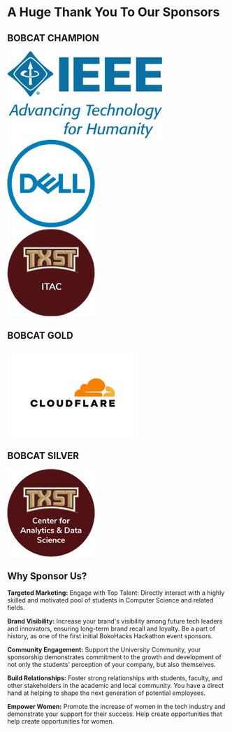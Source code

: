 # **A Huge Thank You To Our Sponsors**

## **BOBCAT CHAMPION**
![IEEE Logo](assets/logos/IEEE.png)  
![Dell Logo](assets/logos/Dell.png)  
![TXST ITAC Logo](assets/logos/TXST_ITAC.png)  

## **BOBCAT GOLD**
![Cloudflare Logo](assets/logos/Cloudflare.png)

## **BOBCAT SILVER**
![TXST CADS Logo](assets/logos/TXST_CADS.png)

## **Why Sponsor Us?** 

**Targeted Marketing:**
Engage with Top Talent: Directly interact with a highly skilled and motivated pool of students in Computer Science and related fields. 

**Brand Visibility:**
Increase your brand's visibility among future tech leaders and innovators, ensuring long-term brand recall and loyalty. Be a part of history, as one of the first initial BokoHacks Hackathon event sponsors. 

**Community Engagement:**
Support the University Community, your sponsorship demonstrates commitment to the growth and development of not only the students’ perception of your company, but also themselves. 

**Build Relationships:**
Foster strong relationships with students, faculty, and other stakeholders in the academic and local community. You have a direct hand at helping to shape the next generation of potential employees. 

**Empower Women:**
Promote the increase of women in the tech industry and demonstrate your support for their success. Help create opportunities that help create opportunities for women. <br>


